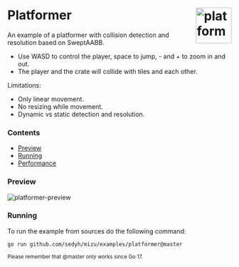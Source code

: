 # <img align="right" width="80" src="https://user-images.githubusercontent.com/19890545/153058733-49e120de-9067-4cb8-8906-fb66222f1971.png" alt="platformer" title="platformer" /> Platformer

An example of a platformer with collision detection and resolution based on SweptAABB.

- Use WASD to control the player, space to jump, - and + to zoom in and out.
- The player and the crate will collide with tiles and each other.

Limitations:

- Only linear movement.
- No resizing while movement.
- Dynamic vs static detection and resolution.

### Contents

- [Preview](#preview)
- [Running](#running)
- [Performance](#performance)


### Preview

![platformer-preview](https://user-images.githubusercontent.com/19890545/153053601-a282aa37-be45-46b9-b258-d8765d89ffa5.gif)

### Running

To run the example from sources do the following command:

```
go run github.com/sedyh/mizu/examples/platformer@master
```
<sub>Please remember that @master only works since Go 17.</sub>
